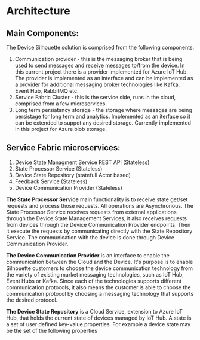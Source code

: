# Architecture

## Main Components:

The Device Silhouette solution is comprised from the following components:

1. Communication provider - this is the messaging broker that is being used to send messages and receive messages to/from the device. In this current project there is a provider implemented for Azure IoT Hub. The provider is implemented as an interface and can be implemented as a provider for additional messaging broker technologies like Kafka, Event Hub, RabbitMQ etc.
2. Service Fabric Cluster - this is the service side, runs in the cloud, comprised from a few microservices.
3. Long term persiatancy storage - the storage where messages are being persistage for long term and analytics. Implemented as an iterface so it can be extended to suppot any desired storage. Currently implemented in this project for Azure blob storage.

## Service Fabric microservices:

1. Device State Managment Service REST API (Stateless)
2. State Processor Service (Stateless)
2. Device State Repository (statefull Actor based)
4. Feedback Service (Stateless)
5. Device Communication Provider (Stateless)

**The State Processor Service** main functionality is to receive state get/set requests and process those requests. All operations are Asynchronous. The State Processor Service receives requests from external applications through the Device State Management Services, it also receives requests from devices through the Device Communication Provider endpoints. Then it execute the requests by communicating directly with the State Repository Service. The communication with the device is done through Device Communication Provider.

**The Device Communication Provider** is an interface to enable the communication between the Cloud and the Device. It's purpose is to enable Silhouette customers to choose the device communication technology from the variety of existing market messaging technologies, such as IoT Hub, Event Hubs or Kafka. Since each of the technologies supports different communication protocols, it also means the customer is able to choose the communication protocol by choosing a messaging technology that supports the desired protocol.


**The Device State Repository** is a Cloud Service, extension to Azure IoT Hub, that holds the current state of devices managed by IoT Hub. A state is a set of user defined key-value properties. For example a device state may be the set of the following properties








